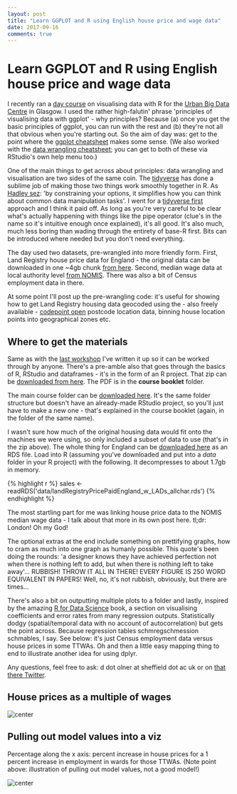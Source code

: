 ```yaml
---
layout: post
title: "Learn GGPLOT and R using English house price and wage data"
date: 2017-09-16
comments: true
---
```






# Learn GGPLOT and R using English house price and wage data

I recently ran a [day course](http://ubdc.ac.uk/outreach-plus-training/events-workshops-training-more/past-events-2017/principles-of-visualising-data-with-r-and-ggplot/) on visualising data with R for the [Urban Big Data Centre](http://ubdc.ac.uk/) in Glasgow. I used the rather high-falutin' phrase 'principles of visualising data with ggplot' - why principles? Because (a) once you get the basic principles of ggplot, you can run with the rest and (b) they're not all that obvious when you're starting out. So the aim of day was: get to the point where the [ggplot cheatsheet](https://www.rstudio.com/wp-content/uploads/2015/03/ggplot2-cheatsheet.pdf) makes some sense. (We also worked with the [data wrangling cheatsheet](https://www.rstudio.com/wp-content/uploads/2015/02/data-wrangling-cheatsheet.pdf); you can get to both of these via RStudio's own help menu too.)

One of the main things to get across about principles: data wrangling and visualisation are two sides of the same coin. The [tidyverse](https://www.tidyverse.org/) has done a sublime job of making those two things work smoothly together in R. As [Hadley sez](http://lutgw1.lunet.edu/usr/lib64/R/library/dplyr/doc/introduction.html): 'by constraining your options, it simplifies how you can think about common data manipulation tasks'. I went for a [tidyverse first](http://varianceexplained.org/r/teach-tidyverse/) approach and I think it paid off. As long as you're very careful to be clear what's actually happening with things like the pipe operator (clue's in the name so it's intuitive enough once explained), it's all good. It's also much, much less boring than wading through the entirety of base-R first. Bits can be introduced where needed but you don't need everything.

The day used two datasets, pre-wrangled into more friendly form. First, Land Registry house price data for England - the original data can be downloaded in one ~4gb chunk [from here](https://www.gov.uk/government/statistical-data-sets/price-paid-data-downloads). Second, median wage data at local authority level [from NOMIS](https://www.nomisweb.co.uk/). There was also a bit of Census employment data in there. 

At some point I'll post up the pre-wrangling code: it's useful for showing how to get Land Registry housing data geocoded using the - also freely available - [codepoint open](https://www.ordnancesurvey.co.uk/business-and-government/products/code-point-open.html) postcode location data, binning house location points into geographical zones etc.

## Where to get the materials

Same as with the [last workshop](http://danolner.github.io/2016/12/Introduction_to_data_wrangling_n_viz_in_R) I've written it up so it can be worked through by anyone. There's a pre-amble also that goes through the basics of R, RStudio and dataframes - it's in the form of an R project. That zip can be [downloaded from here](https://www.dropbox.com/s/dltzb2iobr7rtmq/UBDC_R_viz_intro_primer.zip?dl=1). The PDF is in the **course booklet** folder.

The main course folder can be [downloaded here](https://www.dropbox.com/s/xff6g7rbi4dj3am/visualisingDataWithRandGGPLOT_UBDC2017.zip?dl=1). It's the same folder structure but doesn't have an already-made RStudio project, so you'll just have to make a new one - that's explained in the course booklet (again, in the folder of the same name).

I wasn't sure how much of the original housing data would fit onto the machines we were using, so only included a subset of data to use (that's in the zip above). The whole thing for England can be [downloaded here](https://www.dropbox.com/s/pzas4l1uc4piu5f/landRegistryPricePaidEngland_w_LADs_allchar.rds?dl=1) as an RDS file. Load into R (assuming you've downloaded and put into a *data* folder in your R project) with the following. It decompresses to about 1.7gb in memory.


{% highlight r %}
sales <- readRDS('data/landRegistryPricePaidEngland_w_LADs_allchar.rds')
{% endhighlight %}

The most startling part for me was linking house price data to the NOMIS median wage data - I talk about that more in its own post here. tl;dr: London! Oh my God!

The optional extras at the end include something on prettifying graphs, how to cram as much into one graph as humanly possible. This quote's been doing the rounds: 'a designer knows they have achieved perfection not when there is nothing left to add, but when there is nothing left to take away'... RUBBISH! THROW IT ALL IN THERE! EVERY FIGURE IS 250 WORD EQUIVALENT IN PAPERS! Well, no, it's not rubbish, obviously, but there are times...

There's also a bit on outputting multiple plots to a folder and lastly, inspired by the amazing [R for Data Science](http://r4ds.had.co.nz/) book, a section on visualising coefficients and error rates from many regression outputs. Statistically dodgy (spatial/temporal data with no account of autocorrelation) but gets the point across. Because regression tables schmregschmession schmables, I say. See below: it's just Census employment data versus house prices in some TTWAs. Oh and then a little easy mapping thing to end to illustrate another idea for using dplyr.

Any questions, feel free to ask: d dot olner at sheffield dot ac uk or on [that there Twitter](https://twitter.com/DanOlner).

## House prices as a multiple of wages



![center](http://danolner.github.io/figs/principlesOfVizWithGGPLOT/unnamed-chunk-4-1.png)

## Pulling out model values into a viz

Percentage along the x axis: percent increase in house prices for a 1 percent increase in employment in wards for those TTWAs. (Note point above: illustration of pulling out model values, not a good model!)

![center](http://danolner.github.io/figs/principlesOfVizWithGGPLOT/unnamed-chunk-5-1.png)










